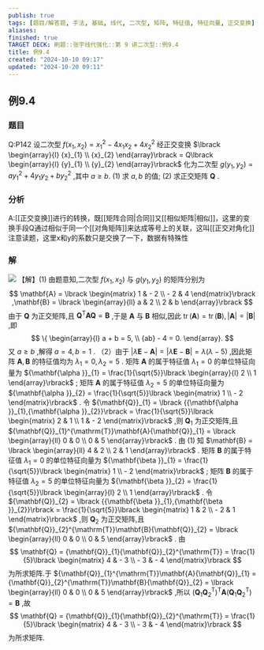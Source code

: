 ```yaml
---
publish: true
tags: [题目/解答题, 手法, 基础, 线代, 二次型, 矩阵, 特征值, 特征向量, 正交变换]
aliases: 
finished: true
TARGET DECK: 刷题::张宇线代强化::第 9 讲二次型::例9.4
title: 例9.4
created: "2024-10-10 09:17"
updated: "2024-10-20 09:11"
---
```

## 例9.4
### 题目
Q:P142 设二次型 $f( {{x}_{1},{x}_{2}}) = {x}_{1}^{2} - 4{x}_{1}{x}_{2} + 4{x}_{2}^{2}$ 经正交变换 $\lbrack \begin{array}{l} {x}_{1} \\ {x}_{2} \end{array}\rbrack = Q\lbrack \begin{array}{l} {y}_{1} \\ {y}_{2} \end{array}\rbrack$ 化为二次型 $g( {{y}_{1},{y}_{2}}) = a{y}_{1}^{2} + 4{y}_{1}{y}_{2} + b{y}_{2}^{2}$ ,其中 $a \geq b.$
(1) 求 $a, b$ 的值;
(2) 求正交矩阵 $\mathbf{Q}$ .
### 分析
A:[[正交变换]]进行的转换，既[[矩阵合同|合同]]又[[相似矩阵|相似]]，这里的变换手段Q通过相似于同一个[[对角矩阵]]来达成等号上的关联，这叫[[正交对角化]]
注意读题，这里x和y的系数只是交换了一下，数据有特殊性
### 解
![](https://img.hwenyi.tech/202410201710064.webp)
【解】(1) 由题意知,二次型 $f( {{x}_{1},{x}_{2}})$ 与 $g( {{y}_{1},{y}_{2}})$ 的矩阵分别为
$$
\mathbf{A} = \lbrack \begin{matrix} 1 & - 2 \\ - 2 & 4 \end{matrix}\rbrack ,\mathbf{B} = \lbrack \begin{array}{ll} a & 2 \\ 2 & b \end{array}\rbrack
$$
由于 $\mathbf{Q}$ 为正交矩阵,且 ${\mathbf{Q}}^{\mathrm{T}}\mathbf{A}\mathbf{Q} = \mathbf{B}$ ,于是 $\mathbf{A}$ 与 $\mathbf{B}$ 相似,因此 $\operatorname{tr}( \mathbf{A}) = \operatorname{tr}( \mathbf{B}) ,| \mathbf{A}| = | \mathbf{B}|$ ,即
$$
\{ \begin{array}{l} a + b = 5, \\ {ab} - 4 = 0. \end{array}.
$$
又 $a \geq b$ ,解得 $a = 4, b = 1$ .
（2）由于 $| {\lambda \mathbf{E} - \mathbf{A}}| = | {\lambda \mathbf{E} - \mathbf{B}}| = \lambda ( {\lambda - 5})$ ,因此矩阵 $\mathbf{A},\mathbf{B}$ 的特征值均为 ${\lambda }_{1} = 0,{\lambda }_{2} = 5$ .
矩阵 $\mathbf{A}$ 的属于特征值 ${\lambda }_{1} = 0$ 的单位特征向量为 ${\mathbf{\alpha }}_{1} = \frac{1}{\sqrt{5}}\lbrack \begin{array}{l} 2 \\ 1 \end{array}\rbrack$ ;
矩阵 $\mathbf{A}$ 的属于特征值 ${\lambda }_{2} = 5$ 的单位特征向量为 ${\mathbf{\alpha }}_{2} = \frac{1}{\sqrt{5}}\lbrack \begin{matrix} 1 \\ - 2 \end{matrix}\rbrack$ .
令 ${\mathbf{Q}}_{1} = \lbrack {{\mathbf{\alpha }}_{1},{\mathbf{\alpha }}_{2}}\rbrack = \frac{1}{\sqrt{5}}\lbrack \begin{matrix} 2 & 1 \\ 1 & - 2 \end{matrix}\rbrack$ ,则 ${\mathbf{Q}}_{1}$ 为正交矩阵,且 ${\mathbf{Q}}_{1}^{\mathrm{T}}\mathbf{A}{\mathbf{Q}}_{1} = \lbrack \begin{array}{ll} 0 & 0 \\ 0 & 5 \end{array}\rbrack$ .
由 (1) 知 $\mathbf{B} = \lbrack \begin{array}{ll} 4 & 2 \\ 2 & 1 \end{array}\rbrack$ .
矩阵 $\mathbf{B}$ 的属于特征值 ${\lambda }_{1} = 0$ 的单位特征向量为 ${\mathbf{\beta }}_{1} = \frac{1}{\sqrt{5}}\lbrack \begin{matrix} 1 \\ - 2 \end{matrix}\rbrack$ ;
矩阵 $\mathbf{B}$ 的属于特征值 ${\lambda }_{2} = 5$ 的单位特征向量为 ${\mathbf{\beta }}_{2} = \frac{1}{\sqrt{5}}\lbrack \begin{array}{l} 2 \\ 1 \end{array}\rbrack$ .
令 ${\mathbf{Q}}_{2} = \lbrack {{\mathbf{\beta }}_{1},{\mathbf{\beta }}_{2}}\rbrack = \frac{1}{\sqrt{5}}\lbrack \begin{matrix} 1 & 2 \\ - 2 & 1 \end{matrix}\rbrack$ ,则 ${\mathbf{Q}}_{2}$ 为正交矩阵,且 ${\mathbf{Q}}_{2}^{\mathrm{T}}\mathbf{B}{\mathbf{Q}}_{2} = \lbrack \begin{array}{ll} 0 & 0 \\ 0 & 5 \end{array}\rbrack$ .
由
$$
\mathbf{Q} = {\mathbf{Q}}_{1}{\mathbf{Q}}_{2}^{\mathrm{T}} = \frac{1}{5}\lbrack \begin{matrix} 4 & - 3 \\ - 3 & - 4 \end{matrix}\rbrack
$$
为所求矩阵.于 ${\mathbf{Q}}_{1}^{\mathrm{T}}\mathbf{A}{\mathbf{Q}}_{1} = {\mathbf{Q}}_{2}^{\mathrm{T}}\mathbf{B}{\mathbf{Q}}_{2} = \lbrack \begin{array}{ll} 0 & 0 \\ 0 & 5 \end{array}\rbrack$ ,所以 ${( {\mathbf{Q}}_{1}{\mathbf{Q}}_{2}^{\mathrm{T}}) }^{\mathrm{T}}\mathbf{A}( {{\mathbf{Q}}_{1}{\mathbf{Q}}_{2}^{\mathrm{T}}}) = \mathbf{B}$ ,故
$$
\mathbf{Q} = {\mathbf{Q}}_{1}{\mathbf{Q}}_{2}^{\mathrm{T}} = \frac{1}{5}\lbrack \begin{matrix} 4 & - 3 \\ - 3 & - 4 \end{matrix}\rbrack
$$
为所求矩阵.


